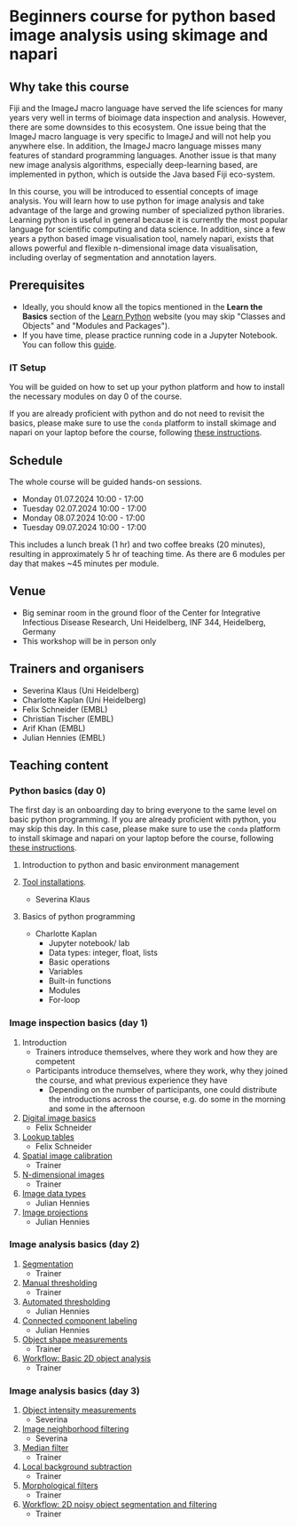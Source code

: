 # Beginners course for python based image analysis using skimage and napari

## Why take this course

Fiji and the ImageJ macro language have served the life sciences for many years very well in terms of bioimage data inspection and analysis. However, there are some downsides to this ecosystem. One issue being that the ImageJ macro language is very specific to ImageJ and will not help you anywhere else. In addition, the ImageJ macro language misses many features of standard programming languages. Another issue is that many new image analysis algorithms, especially deep-learning based, are implemented in python, which is outside the Java based Fiji eco-system.

In this course, you will be introduced to essential concepts of image analysis. You will learn how to use python for image analysis and take advantage of the large and growing number of specialized python libraries. Learning python is useful in general because it is currently the most popular language for scientific computing and data science. In addition, since a few years a python based image visualisation tool, namely napari, exists that allows powerful and flexible n-dimensional image data visualisation, including overlay of segmentation and annotation layers.

## Prerequisites

* Ideally, you should know all the topics mentioned in the **Learn the Basics** section of the [Learn Python](https://www.learnpython.org/en/Welcome) website (you may skip "Classes and Objects" and "Modules and Packages").
* If you have time, please practice running code in a Jupyter Notebook. You can follow this [guide](https://jupyter.org/try-jupyter/retro/notebooks/?path=notebooks/Intro.ipynb).

### IT Setup

You will be guided on how to set up your python platform and how to install the necessary modules on day 0 of the course.  

If you are already proficient with python and do not need to revisit the basics, please make sure to use the `conda` platform to install skimage and napari on your laptop before the course, following [these instructions](https://neubias.github.io/training-resources/tool_installation/index.html#skimage_napari). 

## Schedule

The whole course will be guided hands-on sessions.

- Monday 01.07.2024 10:00 - 17:00
- Tuesday 02.07.2024 10:00 - 17:00
- Monday 08.07.2024 10:00 - 17:00
- Tuesday 09.07.2024 10:00 - 17:00 

This includes a lunch break (1 hr) and two coffee breaks (20 minutes), resulting in approximately 5 hr of teaching time.
As there are 6 modules per day that makes ~45 minutes per module.

## Venue

- Big seminar room in the ground floor of the Center for Integrative Infectious Disease Research, Uni Heidelberg, INF 344, Heidelberg, Germany
- This workshop will be in person only

## Trainers and organisers

- Severina Klaus (Uni Heidelberg)
- Charlotte Kaplan (Uni Heidelberg)
- Felix Schneider (EMBL)
- Christian Tischer (EMBL)
- Arif Khan (EMBL)
- Julian Hennies (EMBL)

## Teaching content

### Python basics (day 0)

The first day is an onboarding day to bring everyone to the same level on basic python programming. If you are already proficient with python, you may skip this day. In this case, please make sure to use the `conda` platform to install skimage and napari on your laptop before the course, following [these instructions](https://neubias.github.io/training-resources/tool_installation/index.html#skimage_napari). 

1. Introduction to python and basic environment management
2. [Tool installations](https://neubias.github.io/training-resources/tool_installation/index.html#skimage_napari).
   - Severina Klaus

3. Basics of python programming
   - Charlotte Kaplan
       - Jupyter notebook/ lab
       - Data types: integer, float, lists
       - Basic operations
       - Variables
       - Built-in functions
       - Modules
       - For-loop

### Image inspection basics (day 1)

1. Introduction
    - Trainers introduce themselves, where they work and how they are competent
    - Participants introduce themselves, where they work, why they joined the course, and what previous experience they have
        - Depending on the number of participants, one could distribute the introductions across the course, e.g. do some in the morning and some in the afternoon
1. [Digital image basics](https://neubias.github.io/training-resources/pixels/index.html)
    - Felix Schneider 
1. [Lookup tables](https://neubias.github.io/training-resources/lut/index.html)
    - Felix Schneider
1. [Spatial image calibration](https://neubias.github.io/training-resources/spatial_calibration/index.html) 
    - Trainer
1. [N-dimensional images](https://neubias.github.io/training-resources/multidimensional_image_basics/index.html)
    - Trainer
1. [Image data types](https://neubias.github.io/training-resources/datatypes/index.html) 
    - Julian Hennies
1. [Image projections](https://neubias.github.io/training-resources/projections/index.html)
    - Julian Hennies

### Image analysis basics (day 2)

1. [Segmentation](https://neubias.github.io/training-resources/segmentation/index.html)
    - Trainer
1. [Manual thresholding](https://neubias.github.io/training-resources/binarization/index.html)
    - Trainer
1. [Automated thresholding](https://neubias.github.io/training-resources/auto_threshold/index.html) 
    - Julian Hennies
1. [Connected component labeling](https://neubias.github.io/training-resources/connected_components/index.html)
    - Julian Hennies
1. [Object shape measurements](https://neubias.github.io/training-resources/measure_shapes/index.html)
    - Trainer
1. [Workflow: Basic 2D object analysis](https://neubias.github.io/training-resources/workflow_segment_2d_nuclei_measure_shape/index.html)
    - Trainer

### Image analysis basics (day 3)

1. [Object intensity measurements](https://neubias.github.io/training-resources/measure_intensities/index.html)
    - Severina
1. [Image neighborhood filtering](https://neubias.github.io/training-resources/filter_neighbourhood/index.html)
    - Severina
1. [Median filter](https://neubias.github.io/training-resources/median_filter/index.html)
    - Trainer
1. [Local background subtraction](https://neubias.github.io/training-resources/local_background_correction/index.html)
    - Trainer 
1. [Morphological filters](https://neubias.github.io/training-resources/filter_morphological/index.html)
    - Trainer
1. [Workflow: 2D noisy object segmentation and filtering](https://neubias.github.io/training-resources/workflow_segment_2d_noisy_nuclei_filter_objects_measure_shape/index.html)
    - Trainer




